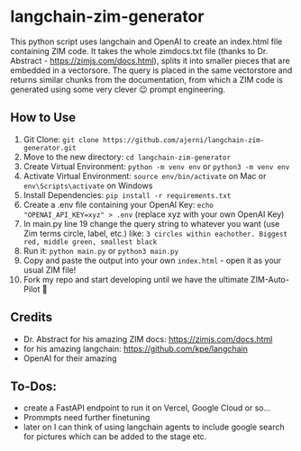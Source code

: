 # langchain-zim-generator

This python script uses langchain and OpenAI to create an index.html file containing ZIM code.
It takes the whole zimdocs.txt file (thanks to Dr. Abstract - https://zimjs.com/docs.html), splits it into smaller pieces that are embedded in a vectorsore. The query is placed in the same vectorstore and returns similar chunks from the documentation, from which a ZIM code is generated using some very clever 😉 prompt engineering.

## How to Use

1. Git Clone: `git clone https://github.com/ajerni/langchain-zim-generator.git`
2. Move to the new directory: `cd langchain-zim-generator`
3. Create Virtual Environment: `python -m venv env` or `python3 -m venv env`
4. Activate Virtual Environment: `source env/bin/activate` on Mac or `env\Scripts\activate` on Windows
5. Install Dependencies: `pip install -r requirements.txt`
6. Create a .env file containing your OpenAI Key: `echo "OPENAI_API_KEY=xyz" > .env` (replace xyz with your own OpenAI Key)
7. In main.py line 19 change the query string to whatever you want (use Zim terms circle, label, etc.) like: `3 circles within eachother. Biggest red, middle green, smallest black`
8. Run it: `python main.py` or `python3 main.py`
9. Copy and paste the output into your own `index.html` - open it as your usual ZIM file!
10. Fork my repo and start developing until we have the ultimate ZIM-Auto-Pilot 🚀

## Credits

- Dr. Abstract for his amazing ZIM docs: https://zimjs.com/docs.html
- <NAME> for his amazing langchain: https://github.com/kpe/langchain
- OpenAI for their amazing

## To-Dos:

- create a FastAPI endpoint to run it on Vercel, Google Cloud or so...
- Prommpts need further finetuning
- later on I can think of using langchain agents to include google search for pictures which can be added to the stage etc.
